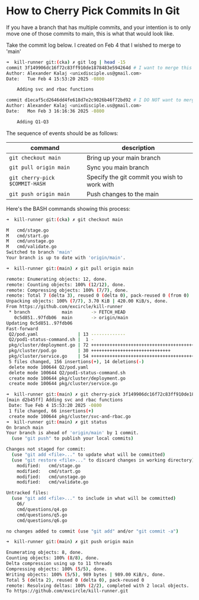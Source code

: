 # How to Cherry Pick Commits In Git

If you have a branch that has multiple commits, and your intention is to only move one of those commits to main, this is what that would look like.

Take the commit log below. I created on Feb 4 that I wished to merge to 'main'

```bash
➜  kill-runner git:(cka) ✗ git log | head -15
commit 3f149906dc16f72c83ff910de1878483e594264d # I want to merge this into 'main'
Author: Alexander Kalaj <unixdisciple.us@gmail.com>
Date:   Tue Feb 4 15:53:20 2025 -0800

    Adding svc and rbac functions

commit d1ecaf5cd2646dd4fe618d7e2c9026b46f72bd92 # I DO NOT want to merge
Author: Alexander Kalaj <unixdisciple.us@gmail.com>
Date:   Mon Feb 3 16:16:36 2025 -0800

    Adding Q1-Q3
```

The sequence of events should be as follows:

| command | description | 
| - | - |
| `git checkout main` | Bring up your main branch |
| `git pull origin main` | Sync you main branch |
| `git cherry-pick $COMMIT-HASH` | Specify the git commit you wish to work with |
| `git push origin main` | Push changes to the main |

Here's the BASH commands showing this process:

```bash
➜  kill-runner git:(cka) ✗ git checkout main

M	cmd/stage.go
M	cmd/start.go
M	cmd/unstage.go
M	cmd/validate.go
Switched to branch 'main'
Your branch is up to date with 'origin/main'.

➜  kill-runner git:(main) ✗ git pull origin main

remote: Enumerating objects: 12, done.
remote: Counting objects: 100% (12/12), done.
remote: Compressing objects: 100% (7/7), done.
remote: Total 7 (delta 3), reused 0 (delta 0), pack-reused 0 (from 0)
Unpacking objects: 100% (7/7), 3.70 KiB | 420.00 KiB/s, done.
From https://github.com/excircle/kill-runner
 * branch            main       -> FETCH_HEAD
   0c5d851..97fdb06  main       -> origin/main
Updating 0c5d851..97fdb06
Fast-forward
 Q2/pod.yaml               | 13 -------------
 Q2/pod1-status-command.sh |  1 -
 pkg/cluster/deployment.go | 72 ++++++++++++++++++++++++++++++++++++++++++++++++++++++++++++++++++++++++
 pkg/cluster/pod.go        | 30 ++++++++++++++++++++++++++++++
 pkg/cluster/service.go    | 54 ++++++++++++++++++++++++++++++++++++++++++++++++++++++
 5 files changed, 156 insertions(+), 14 deletions(-)
 delete mode 100644 Q2/pod.yaml
 delete mode 100644 Q2/pod1-status-command.sh
 create mode 100644 pkg/cluster/deployment.go
 create mode 100644 pkg/cluster/service.go

➜  kill-runner git:(main) ✗ git cherry-pick 3f149906dc16f72c83ff910de1878483e594264d
[main d2b45ff] Adding svc and rbac functions
 Date: Tue Feb 4 15:53:20 2025 -0800
 1 file changed, 66 insertions(+)
 create mode 100644 pkg/cluster/svc-and-rbac.go
➜  kill-runner git:(main) ✗ git status
On branch main
Your branch is ahead of 'origin/main' by 1 commit.
  (use "git push" to publish your local commits)

Changes not staged for commit:
  (use "git add <file>..." to update what will be committed)
  (use "git restore <file>..." to discard changes in working directory)
	modified:   cmd/stage.go
	modified:   cmd/start.go
	modified:   cmd/unstage.go
	modified:   cmd/validate.go

Untracked files:
  (use "git add <file>..." to include in what will be committed)
	Q6/
	cmd/questions/q4.go
	cmd/questions/q5.go
	cmd/questions/q6.go

no changes added to commit (use "git add" and/or "git commit -a")

➜  kill-runner git:(main) ✗ git push origin main

Enumerating objects: 8, done.
Counting objects: 100% (8/8), done.
Delta compression using up to 11 threads
Compressing objects: 100% (5/5), done.
Writing objects: 100% (5/5), 989 bytes | 989.00 KiB/s, done.
Total 5 (delta 2), reused 0 (delta 0), pack-reused 0
remote: Resolving deltas: 100% (2/2), completed with 2 local objects.
To https://github.com/excircle/kill-runner.git

```

